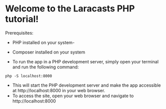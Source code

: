 # Welcome to the Laracasts PHP tutorial!

Prerequisites:
- PHP installed on your system-
- Composer installed on your system


- To run the app in a PHP development server, simply open your terminal and run the following command:
``` 
php -S localhost:8000
```
- This will start the PHP development server and make the app accessible at http://localhost:8000 in your web browser.
- To access the site, open your web browser and navigate to http://localhost:8000

